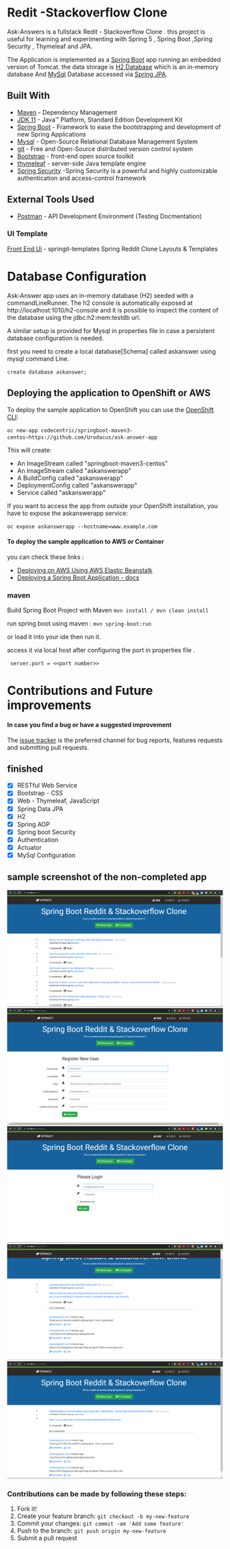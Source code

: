 # Redit -Stackoverflow Clone

Ask-Answers is a fullstack Redit - Stackoverflow Clone . this project is useful for learning and experimenting with Spring 5 , Spring Boot ,Spring Security , Thymeleaf  and JPA.

The Application is implemented as a [Spring Boot](https://projects.spring.io/spring-boot/) app running an embedded version of Tomcat. the data storage is [H2 Database](https://www.h2database.com/) which is an in-memory database And 
[MySql](https://www.mysql.com/) Database accessed via [Spring JPA](https://projects.spring.io/spring-data-jpa/).

## Built With

* 	[Maven](https://maven.apache.org/) - Dependency Management
* 	[JDK 11](https://www.oracle.com/java/technologies/javase-jdk11-downloads.html) - Java™ Platform, Standard Edition Development Kit
* 	[Spring Boot](https://spring.io/projects/spring-boot) - Framework to ease the bootstrapping and development of new Spring Applications
* 	[Mysql](https://www.mysql.com/) - Open-Source Relational Database Management System
* 	[git](https://git-scm.com/) - Free and Open-Source distributed version control system
*   [Bootstrap](https://getbootstrap.com/) - front-end open source toolkit
*   [thymeleaf](http://thymeleaf.org/) - server-side Java template engine
*   [Spring Security](https://spring.io/projects/spring-security) -Spring Security is a powerful and highly customizable authentication and access-control framework
## External Tools Used

* [Postman](https://www.getpostman.com/) - API Development Environment (Testing Docmentation)

### UI Template 
[Front End Ui](https://github.com/danvega/springit-templates) - springit-templates
Spring Reddit Clone Layouts & Templates
# Database Configuration
Ask-Answer app  uses an in-memory database (H2) seeded with a commandLineRunner. The h2 console is automatically exposed at http://localhost:1010/h2-console and it is possible to inspect the content of the database using the jdbc:h2:mem:testdb url.

A similar setup is provided for Mysql in properties file in case a persistent database configuration is needed.

first you need to create a local database[Schema] called askanswer using mysql command Line.

```
create database askanswer;
```

## Deploying the application to OpenShift or AWS


To deploy the sample application to OpenShift you can use the [OpenShift CLI](https://docs.openshift.org/latest/cli_reference/index.html):

```shell
oc new-app codecentric/springboot-maven3-centos~https://github.com/Urodacus/ask-answer-app

```

This will create:

* An ImageStream called "springboot-maven3-centos"
* An ImageStream called "askanswerapp"
* A BuildConfig called "askanswerapp"
* DeploymentConfig called "askanswerapp"
* Service called "askanswerapp"

If you want to access the app from outside your OpenShift installation, you have to expose the askanswerapp service:

```shell
oc expose askanswerapp --hostname=www.example.com
```

#### To deploy the sample application to AWS or Container

you can check these links :
* [Deploying on AWS Using AWS Elastic Beanstalk](https://aws.amazon.com/blogs/devops/deploying-a-spring-boot-application-on-aws-using-aws-elastic-beanstalk/)
* [Deploying a Spring Boot Application - docs](https://docs.spring.io/spring-boot/docs/current/reference/html/deployment.html)



### maven

Build Spring Boot Project with Maven `mvn install / mvn clean install`

run spring boot using maven : `mvn spring-boot:run`

or load it into your ide then run it. 

access it via local host after configuring the port in properties file . 
``` 
 server.port = <<port number>>
```


# Contributions and Future improvements

#### In case you find a bug or have a suggested improvement
The [issue tracker](https://github.com/Urodacus/ask-answer-app/issues) is the preferred channel for bug reports, features requests and submitting pull requests.

## finished

- [x] RESTful Web Service
- [x] Bootstrap - CSS
- [x] Web - Thymeleaf, JavaScript
- [x] Spring Data JPA
- [x] H2 
- [x] Spring AOP
- [x] Spring boot Security
- [x] Authentication 
- [x] Actuator
- [x] MySql Configuration 

## sample screenshot of the non-completed app

![home](./screenshots/1.png)
![home](./screenshots/2.png)
![home](./screenshots/3.png)
![home](./screenshots/4.png)
![home](./screenshots/5.png)


### Contributions can be made by following these steps:

1. Fork it!
2. Create your feature branch: `git checkout -b my-new-feature`
3. Commit your changes: `git commit -am 'Add some feature'`
4. Push to the branch: `git push origin my-new-feature`
5. Submit a pull request
